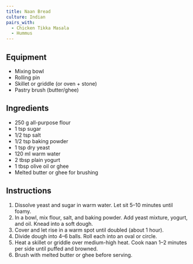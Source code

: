 ```yaml
---
title: Naan Bread
culture: Indian
pairs_with:
  - Chicken Tikka Masala
  - Hummus
---
```


## Equipment
- Mixing bowl
- Rolling pin
- Skillet or griddle (or oven + stone)
- Pastry brush (butter/ghee)

## Ingredients
- 250 g all-purpose flour
- 1 tsp sugar
- 1/2 tsp salt
- 1/2 tsp baking powder
- 1 tsp dry yeast
- 120 ml warm water
- 2 tbsp plain yogurt
- 1 tbsp olive oil or ghee
- Melted butter or ghee for brushing

## Instructions
1. Dissolve yeast and sugar in warm water. Let sit 5–10 minutes until foamy.
2. In a bowl, mix flour, salt, and baking powder. Add yeast mixture, yogurt, and oil. Knead into a soft dough.
3. Cover and let rise in a warm spot until doubled (about 1 hour).
4. Divide dough into 4–6 balls. Roll each into an oval or circle.
5. Heat a skillet or griddle over medium-high heat. Cook naan 1–2 minutes per side until puffed and browned.
6. Brush with melted butter or ghee before serving.
